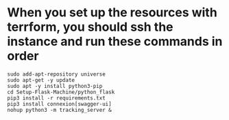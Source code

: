 # When you set up the resources with terrform, you should ssh the instance and run these commands in order


```
sudo add-apt-repository universe
sudo apt-get -y update
sudo apt -y install python3-pip
cd Setup-Flask-Machine/python_flask
pip3 install -r requirements.txt
pip3 install connexion[swagger-ui]
nohup python3 -m tracking_server &
```

